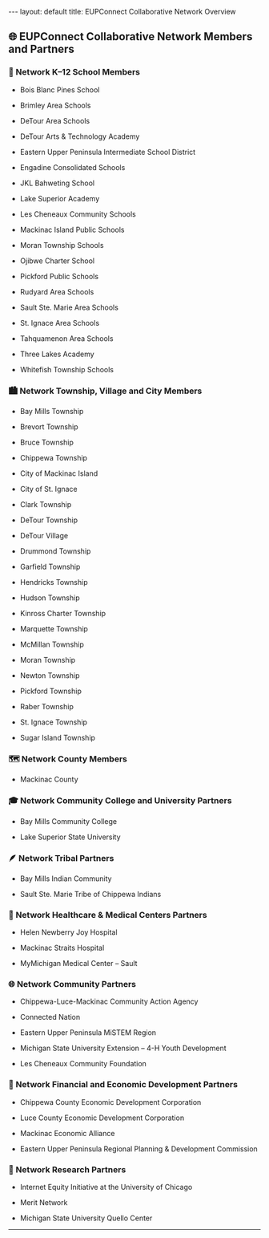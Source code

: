 --- layout: default title: EUPConnect Collaborative Network Overview

## 🌐 EUPConnect Collaborative Network Members and Partners

### 🏫 Network K–12 School Members

- Bois Blanc Pines School

- Brimley Area Schools

- DeTour Area Schools

- DeTour Arts & Technology Academy

- Eastern Upper Peninsula Intermediate School District

- Engadine Consolidated Schools

- JKL Bahweting School

- Lake Superior Academy

- Les Cheneaux Community Schools

- Mackinac Island Public Schools

- Moran Township Schools

- Ojibwe Charter School

- Pickford Public Schools

- Rudyard Area Schools

- Sault Ste. Marie Area Schools

- St. Ignace Area Schools

- Tahquamenon Area Schools

- Three Lakes Academy

- Whitefish Township Schools

### 🏙️ Network Township, Village and City Members

- Bay Mills Township

- Brevort Township

- Bruce Township

- Chippewa Township

- City of Mackinac Island

- City of St. Ignace

- Clark Township

- DeTour Township

- DeTour Village

- Drummond Township

- Garfield Township

- Hendricks Township

- Hudson Township

- Kinross Charter Township

- Marquette Township

- McMillan Township

- Moran Township

- Newton Township

- Pickford Township

- Raber Township

- St. Ignace Township

- Sugar Island Township

### 🗺️ Network County Members

- Mackinac County

### 🎓 Network Community College and University Partners

- Bay Mills Community College

- Lake Superior State University

### 🪶 Network Tribal Partners

- Bay Mills Indian Community

- Sault Ste. Marie Tribe of Chippewa Indians

### 🏥 Network Healthcare & Medical Centers Partners

- Helen Newberry Joy Hospital

- Mackinac Straits Hospital

- MyMichigan Medical Center – Sault

### 🌐 Network Community Partners

- Chippewa-Luce-Mackinac Community Action Agency

- Connected Nation

- Eastern Upper Peninsula MiSTEM Region

- Michigan State University Extension – 4-H Youth Development

- Les Cheneaux Community Foundation

### 💼 Network Financial and Economic Development Partners

- Chippewa County Economic Development Corporation

- Luce County Economic Development Corporation

- Mackinac Economic Alliance

- Eastern Upper Peninsula Regional Planning & Development Commission

### 🔬 Network Research Partners

- Internet Equity Initiative at the University of Chicago

- Merit Network

- Michigan State University Quello Center

---
